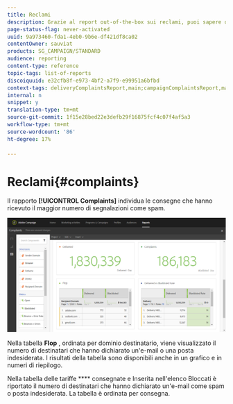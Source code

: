```yaml
---
title: Reclami
description: Grazie al report out-of-the-box sui reclami, puoi sapere quanti tempi di consegna sono stati dichiarati come spam.
page-status-flag: never-activated
uuid: 9a973460-fda1-4eb0-9b6e-df421df8ca02
contentOwner: sauviat
products: SG_CAMPAIGN/STANDARD
audience: reporting
content-type: reference
topic-tags: list-of-reports
discoiquuid: e32cfb8f-e973-4bf2-a7f9-e99951a6bfbd
context-tags: deliveryComplaintsReport,main;campaignComplaintsReport,main;programComplaintsReport,main
internal: n
snippet: y
translation-type: tm+mt
source-git-commit: 1f15e28bed22e3defb29f16875fcf4c07f4af5a3
workflow-type: tm+mt
source-wordcount: '86'
ht-degree: 17%

---
```



# Reclami{#complaints}

Il rapporto **[!UICONTROL Complaints]** individua le consegne che hanno ricevuto il maggior numero di segnalazioni come spam.

![](assets/delivery_reports_complaints.png)

Nella tabella **Flop** , ordinata per dominio destinatario, viene visualizzato il numero di destinatari che hanno dichiarato un&#39;e-mail o una posta indesiderata. I risultati della tabella sono disponibili anche in un grafico e in numeri di riepilogo.

Nella tabella delle tariffe **** consegnate e Inserita nell&#39;elenco Bloccati è riportato il numero di destinatari che hanno dichiarato un&#39;e-mail come spam o posta indesiderata. La tabella è ordinata per consegna.

